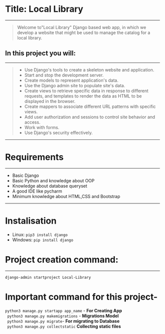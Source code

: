 # Title: Local Library
---
>  Welcome to"Local Library" Django based web app, in which we develop a website that might be used to manage the catalog for a local library.

## In this project you will:
---
> - Use Django's tools to create a skeleton website and application.
> - Start and stop the development server.
> - Create models to represent  application's data.
> - Use the Django admin site to populate  site's data.
> - Create views to retrieve specific data in response to different requests, and templates to render the data as HTML to be displayed in the browser.
> - Create mappers to associate different URL patterns with specific views.
> - Add user authorization and sessions to control site behavior and access.
> - Work with forms.
> - Use Django's security effectively.
---

# Requirements
---
- Basic Django
- Basic Python and knowledge about OOP
- Knowledge about database queryset
- A good IDE like pycharm
- Minimum knowledge about HTML,CSS and Bootstrap 
---

# Instalisation

- Linux:
``` pip3 install django ```  
- Windows:
``` pip install django ```


# Project creation command:
---
```django-admin startproject Local-Library```
# Important command for this project-

``` python3 manage.py startapp app_name ``` - **For Creating App**  
``` python3 manage.py makemigrations``` - **Migrations Model**  
``` python3 manage.py migrate```- **For migrating to Database**   
``` python3 manage.py collectstatic``` **Collecting static files**  


